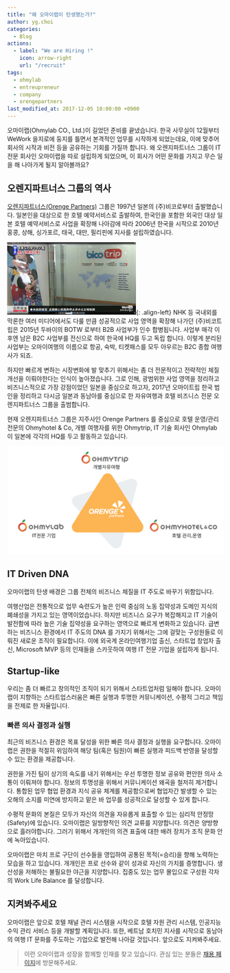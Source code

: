 ```yaml
---
title: "왜 오마이랩이 탄생했는가?"
author: yg.choi
categories:
  - Blog  
actions:
  - label: "We are Hiring !"
    icon: arrow-right
    url: "/recruit"
tags:
  - ohmylab
  - entreupreneur
  - company
  - orengepartners
last_modified_at: 2017-12-05 10:00:00 +0900
---
```


오마이랩(Ohmylab CO., Ltd.)이 길었던 준비를 끝냈습니다. 한국 사무실이 12월부터 WeWork 을지로에 둥지를 틀면서 본격적인 업무를 시작하게 되었는데요, 이에 맞추어 회사의 시작과 비전 등을 공유하는 기회를 가질까 합니다. 왜 오렌지파트너스 그룹이 IT 전문 회사인 오마이랩을 따로 설립하게 되었으며, 이 회사가 어떤 문화를 가지고 무슨 일을 해 나아가게 될지 알아볼까요?

## 오렌지파트너스 그룹의 역사

[오렌지파트너스(Orenge Partners)](http://orengep.com) 그룹은 1997년 일본의 (주)비코로부터 출발했습니다. 일본인을 대상으로 한 호텔 예약서비스로 출발하여, 한국인을 포함한 외국인 대상 일본 호텔 예약서비스로 사업을 확장해 나아감에 따라 2006년 한국을 시작으로 2010년 홍콩, 상해, 싱가포르, 태국, 대만, 필리핀에 지사를 설립하였습니다.

![NHK에 나온 Bico](/assets/images/20171201/bico-nhk.png){: .align-left} 
NHK 등 국내외를 막론한 여러 미디어에서도 다룰 만큼 성공적으로 사업 영역을 확장해 나가던 (주)비코트립은 2015년 두바이의 BOTW 로부터 B2B 사업부가 인수 합병됩니다. 사업부 매각 이후엔 남은 B2C 사업부를 전신으로 하여 한국에 HQ를 두고 독립 합니다. 이렇게 분리된 사업부는 오마이여행의 이름으로 항공, 숙박, 티켓패스를 모두 아우르는 B2C 종합 여행사가 되죠. 

하지만 빠르게 변하는 시장변화에 발 맞추기 위해서는 좀 더 전문적이고 전략적인 체질 개선을 이뤄야한다는 인식이 높아졌습니다. 그로 인해, 광범위한 사업 영역을 정리하고 비즈니스적으로 가장 강점이었던 일본을 중심으로 하고자, 2017년 오마이트립 한국 법인을 정리하고 다시금 일본과 동남아를 중심으로 한 자유여행과 호텔 비즈니스 전문 오렌지파트너스 그룹을 출범합니다.

현재 오렌지파트너스 그룹은 지주사인 Orenge Partners 를 중심으로 호텔 운영/관리 전문의 Ohmyhotel & Co, 개별 여행자를 위한 Ohmytrip, IT 기술 회사인 Ohmylab 이 일본에 각각의 HQ를 두고 활동하고 있습니다.

![오렌지파트너스 그룹](/assets/images/20171201/orenge-partners.png)

## IT Driven DNA

오마이랩의 탄생 배경은 그룹 전체의 비즈니스 체질을 IT 주도로 바꾸기 위함입니다. 

여행산업은 전통적으로 업무 숙련도가 높은 인력 중심의 노동 집약성과 도메인 지식의 폐쇄성을 가지고 있는 영역이었습니다. 하지만 비즈니스 요구가 복잡해지고 IT 기술이 발전함에 따라 높은 기술 집약성을 요구하는 영역으로 빠르게 변화하고 있습니다. 급변하는 비즈니스 환경에서 IT 주도의 DNA 를 가지기 위해서는 그에 걸맞는 구성원들로 이뤄진 새로운 조직이 필요합니다. 이에 외국계 온라인여행기업 출신, 스타트업 창업자 출신, Microsoft MVP 등의 인재들을 스카웃하여 여행 IT 전문 기업을 설립하게 됩니다.

## Startup-like
우리는 좀 더 빠르고 창의적인 조직이 되기 위해서 스타트업처럼 일해야 합니다. 오마이랩이 지향하는 스타트업스러움은 빠른 실행과 투명한 커뮤니케이션, 수평적 그리고 책임을 전제로 한 자율입니다.

### 빠른 의사 결정과 실행
최근의 비즈니스 환경은 목표 달성을 위한 빠른 의사 결정과 실행을 요구합니다. 오마이랩은 권한을 적절히 위임하여 해당 팀(혹은 팀원)이 빠른 실행과 피드백 반영을 달성할 수 있는 환경을 제공합니다.

권한을 가진 팀이 상기의 속도를 내기 위해서는 우선 투명한 정보 공유와 편안한 의사 소통이 이뤄져야 합니다. 정보의 투명성을 위해서 커뮤니케이션 왜곡을 철저히 제거합니다. 통합된 업무 협업 환경과 지식 공유 체계를 제공함으로써 협업자간 발생할 수 있는 오해의 소지를 미연에 방지하고 맡은 바 업무를 성공적으로 달성할 수 있게 합니다.

수평적 문화의 본질은 모두가 자신의 의견을 자유롭게 표출할 수 있는 심리적 안정망(Safety)에 있습니다. 오마이랩은 일방향적인 의견 교류를 지양합니다. 의견은 양방향으로 흘러야합니다. 그러기 위해서 개개인의 의견 표출에 대한 배려 장치가 조직 문화 안에 녹아있습니다.

오마이랩은 마치 프로 구단이 선수들을 영입하여 공통된 목적(=승리)을 향해 노력하는 모습을 하고 있습니다. 개개인은 프로 선수와 같이 성과로 자신의 가치를 증명합니다. 생산성을 저해하는 불필요한 야근을 지양합니다. 집중도 있는 업무 몰입으로 구성원 각자의 Work Life Balance 를 달성합니다.

## 지켜봐주세요

오마이랩은 앞으로 호텔 채널 관리 시스템을 시작으로 호텔 자원 관리 시스템, 인공지능 수익 관리 서비스 등을 개발할 계획입니다. 또한, 베트남 호치민 지사를 시작으로 동남아의 여행 IT 문화를 주도하는 기업으로 발전해 나아갈 것입니다. 앞으로도 지켜봐주세요.

> 이런 오마이랩과 성장을 함께할 인재를 찾고 있습니다. 관심 있는 분들은 [채용 페이지](/recruit)에 방문해주세요.